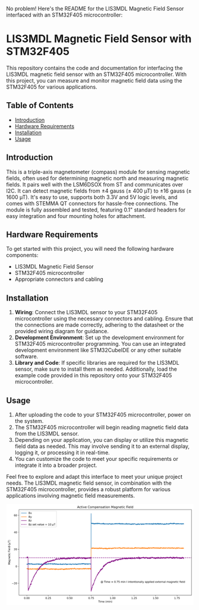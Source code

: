No problem! Here's the README for the LIS3MDL Magnetic Field Sensor interfaced with an STM32F405 microcontroller:

# LIS3MDL Magnetic Field Sensor with STM32F405

This repository contains the code and documentation for interfacing the LIS3MDL magnetic field sensor with an STM32F405 microcontroller. With this project, you can measure and monitor magnetic field data using the STM32F405 for various applications.

## Table of Contents

- [Introduction](#introduction)
- [Hardware Requirements](#hardware-requirements)
- [Installation](#installation)
- [Usage](#usage)

## Introduction

This is a triple-axis magnetometer (compass) module for sensing magnetic fields, often used for determining magnetic north and measuring magnetic fields. It pairs well with the LSM6DSOX from ST and communicates over I2C. It can detect magnetic fields from ±4 gauss (± 400 µT) to ±16 gauss (± 1600 µT). It's easy to use, supports both 3.3V and 5V logic levels, and comes with STEMMA QT connectors for hassle-free connections. The module is fully assembled and tested, featuring 0.1" standard headers for easy integration and four mounting holes for attachment.

## Hardware Requirements

To get started with this project, you will need the following hardware components:

- LIS3MDL Magnetic Field Sensor
- STM32F405 microcontroller
- Appropriate connectors and cabling

## Installation

1. **Wiring**: Connect the LIS3MDL sensor to your STM32F405 microcontroller using the necessary connectors and cabling. Ensure that the connections are made correctly, adhering to the datasheet or the provided wiring diagram for guidance.
2. **Development Environment**: Set up the development environment for STM32F405 microcontroller programming. You can use an integrated development environment like STM32CubeIDE or any other suitable software.
3. **Library and Code**: If specific libraries are required for the LIS3MDL sensor, make sure to install them as needed. Additionally, load the example code provided in this repository onto your STM32F405 microcontroller.


## Usage

1. After uploading the code to your STM32F405 microcontroller, power on the system.
2. The STM32F405 microcontroller will begin reading magnetic field data from the LIS3MDL sensor.
3. Depending on your application, you can display or utilize this magnetic field data as needed. This may involve sending it to an external display, logging it, or processing it in real-time.
4. You can customize the code to meet your specific requirements or integrate it into a broader project.

Feel free to explore and adapt this interface to meet your unique project needs. The LIS3MDL magnetic field sensor, in combination with the STM32F405 microcontroller, provides a robust platform for various applications involving magnetic field measurements.

![Magnetic Field Compensation](MF_compensation.png)
